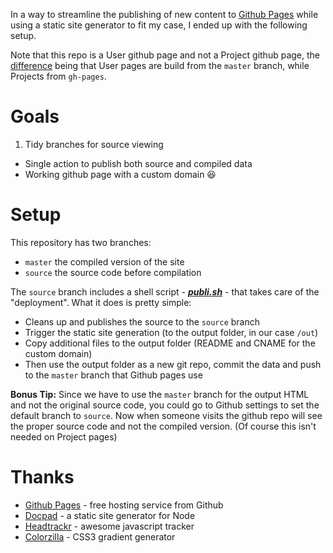In a way to streamline the publishing of new content to [Github Pages][ghpages] while using a static site generator to fit my case, I ended up with the following setup.

Note that this repo is a User github page and not a Project github page, the [difference][ghpages-types] being that User pages are build from the `master` branch, while Projects from `gh-pages`.

Goals
=====
 1. Tidy branches for source viewing
 - Single action to publish both source and compiled data
 - Working github page with a custom domain :laughing:

Setup
=====
This repository has two branches:

 - `master` the compiled version of the site
 - `source` the source code before compilation

The `source` branch includes a shell script - ***[publi.sh][file:publi.sh]*** - that takes care of the "deployment".
What it does is pretty simple:

 - Cleans up and publishes the source to the `source` branch
 - Trigger the static site generation (to the output folder, in our case `/out`)
 - Copy additional files to the output folder (README and CNAME for the custom domain)
 - Then use the output folder as a new git repo, commit the data and push to the `master` branch that Github pages use

**Bonus Tip:**
Since we have to use the `master` branch for the output HTML and not the original source code, you could go to Github settings to set the default branch to `source`. Now when someone visits the github repo will see the proper source code and not the compiled version. (Of course this isn't needed on Project pages)

Thanks
======
- [Github Pages][ghpages] - free hosting service from Github
- [Docpad][docpad] - a static site generator for Node
- [Headtrackr][headtrackr] - awesome javascript tracker
- [Colorzilla][colorzilla] - CSS3 gradient generator

[ghpages]: http://pages.github.com/
[ghpages-types]: https://help.github.com/articles/user-organization-and-project-pages
[docpad]: https://github.com/bevry/docpad
[file:publi.sh]: publi.sh
[headtrackr]: https://github.com/auduno/headtrackr/
[colorzilla]: http://www.colorzilla.com/gradient-editor/
